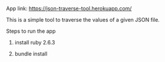 App link: https://json-traverse-tool.herokuapp.com/

This is a simple tool to traverse the values of a given JSON file.

Steps to run the app

1. install ruby 2.6.3

2. bundle install
